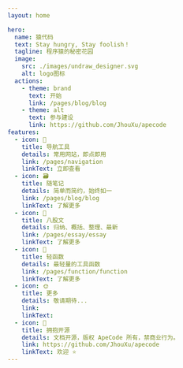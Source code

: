 ```yaml
---
layout: home

hero:
  name: 猿代码
  text: Stay hungry, Stay foolish！
  tagline: 程序猿的秘密花园
  image:
    src: ./images/undraw_designer.svg
    alt: logo图标
  actions:
    - theme: brand
      text: 开始
      link: /pages/blog/blog
    - theme: alt
      text: 参与建设
      link: https://github.com/JhouXu/apecode
features:
  - icon: 🔗
    title: 导航工具
    details: 常用网站，即点即用
    link: /pages/navigation
    linkText: 立即查看
  - icon: 🗃️
    title: 随笔记
    details: 简单而简约，始终如一
    link: /pages/blog/blog
    linkText: 了解更多
  - icon: 📝
    title: 八股文
    details: 归纳、概括、整理、最新
    link: /pages/essay/essay
    linkText: 了解更多
  - icon: 🚀
    title: 轻函数
    details: 最轻量的工具函数
    link: /pages/function/function
    linkText: 了解更多
  - icon: 🌞
    title: 更多
    details: 敬请期待...
    link:
    linkText:
  - icon: 🚩
    title: 拥抱开源
    details: 文档开源，版权 ApeCode 所有，禁商业行为。
    link: https://github.com/JhouXu/apecode
    linkText: 欢迎 ⭐
---
```


<script setup>
import {
  VPTeamPage,
  VPTeamPageTitle,
  VPTeamMembers,
  VPTeamPageSection
} from 'vitepress/theme'
import { members } from './.vitepress/data/members.ts'

const coreMembers = [...members]
const partners = [...members]
</script>

<VPTeamPage>
  <VPTeamPageTitle>
    <template #title>核心团队</template>
  </VPTeamPageTitle>
  <VPTeamMembers size="medium" :members="coreMembers" />
</VPTeamPage>
